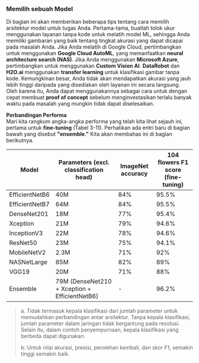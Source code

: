 ### Memilih sebuah Model

Di bagian ini akan memberikan beberapa tips tentang cara memilih arsitektur model untuk tugas Anda. Pertama-tama, buatlah tolok ukur menggunakan layanan tanpa kode untuk melatih model ML, sehingga Anda memiliki gambaran yang baik tentang tingkat akurasi yang dapat dicapai pada masalah Anda. Jika Anda melatih di Google Cloud, pertimbangkan untuk menggunakan **Google Cloud AutoML**, yang memanfaatkan **neural architecture search (NAS)**. Jika Anda menggunakan **Microsoft Azure**, pertimbangkan untuk menggunakan **Custom Vision AI**. **DataRobot** dan **H2O.ai** menggunakan **transfer learning** untuk klasifikasi gambar tanpa kode. Kemungkinan besar, Anda tidak akan mendapatkan akurasi yang jauh lebih tinggi daripada yang disediakan oleh layanan ini secara langsung. Oleh karena itu, Anda dapat menggunakannya sebagai cara untuk dengan cepat membuat **proof of concept** sebelum menginvestasikan terlalu banyak waktu pada masalah yang mungkin tidak dapat diselesaikan.

**Perbandingan Performa**  
Mari kita rangkum angka-angka performa yang telah kita lihat sejauh ini, pertama untuk **fine-tuning** (Tabel 3-11). Perhatikan ada entri baru di bagian bawah yang disebut **"ensemble."** Kita akan membahas ini di bagian berikutnya.

| Model         | Parameters (excl. classification head) | ImageNet accuracy | 104 flowers F1 score (fine-tuning) |
|--------------|----------------------------------------|------------------|-------------------------------------|
| EfficientNetB6 | 40M                                    | 84%              | 95.5%                               |
| EfficientNetB7 | 64M                                    | 84%              | 95.5%                               |
| DenseNet201    | 18M                                    | 77%              | 95.4%                               |
| Xception        | 21M                                    | 79%              | 94.6%                               |
| InceptionV3      | 22M                                    | 78%              | 94.6%                               |
| ResNet50         | 23M                                    | 75%              | 94.1%                               |
| MobileNetV2      | 2.3M                                   | 71%              | 92%                                 |
| NASNetLarge     | 85M                                    | 82%              | 89%                                 |
| VGG19            | 20M                                    | 71%              | 88%                                 |
| Ensemble         | 79M (DenseNet210 + Xception + EfficientNetB6) | -                | 96.2%                               |

> a. Tidak termasuk kepala klasifikasi dari jumlah parameter untuk memudahkan perbandingan antar arsitektur. Tanpa kepala klasifikasi, jumlah parameter dalam jaringan tidak bergantung pada resolusi. Selain itu, dalam contoh penyempurnaan, kepala klasifikasi yang berbeda dapat digunakan.
> 
> b. Untuk nilai akurasi, presisi, perolehan kembali, dan skor F1, semakin tinggi semakin baik.
